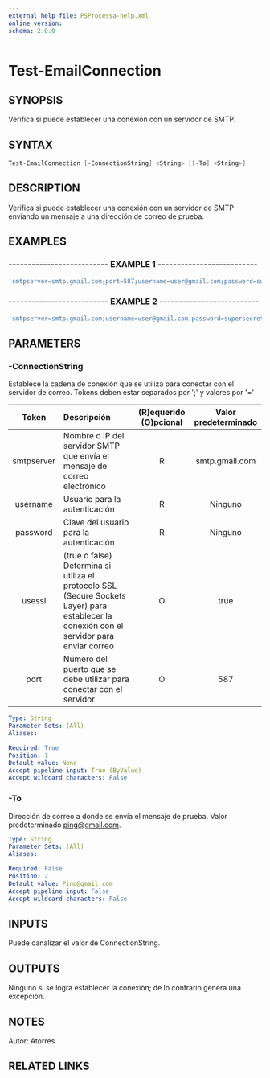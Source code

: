 ```yaml
---
external help file: PSProcessa-help.xml
online version: 
schema: 2.0.0
---
```


# Test-EmailConnection

## SYNOPSIS
Verifica si puede establecer una conexión con un servidor de SMTP.

## SYNTAX

```powershell
Test-EmailConnection [-ConnectionString] <String> [[-To] <String>]
```

## DESCRIPTION
Verifica si puede establecer una conexión con un servidor de SMTP enviando un mensaje a una dirección de correo de prueba.

## EXAMPLES

### -------------------------- EXAMPLE 1 --------------------------
```powershell
'smtpserver=smtp.gmail.com;port=587;username=user@gmail.com;password=supersecret;usessl=true' | Test-EmailConnection
```

### -------------------------- EXAMPLE 2 --------------------------
```powershell
'smtpserver=smtp.gmail.com;username=user@gmail.com;password=supersecret' | Test-EmailConnection
```

## PARAMETERS

### -ConnectionString
Establece la cadena de conexión que se utiliza para conectar con el servidor de correo.
Tokens deben estar separados por ';' y valores por '='

| Token | Descripción | (R)equerido (O)pcional | Valor predeterminado |
| :--------:|:-------------|:---:|:---: |
| smtpserver | Nombre o IP del servidor SMTP que envía el mensaje de correo electrónico | R | smtp.gmail.com |
| username | Usuario para la autenticación | R | Ninguno |
| password | Clave del usuario para la autenticación | R | Ninguno |
| usessl | (true o false) Determina si utiliza el protocolo SSL (Secure Sockets Layer) para establecer la conexión con el servidor para enviar correo | O | true |
| port | Número del puerto que se debe utilizar para conectar con el servidor | O | 587 |

```yaml
Type: String
Parameter Sets: (All)
Aliases: 

Required: True
Position: 1
Default value: None
Accept pipeline input: True (ByValue)
Accept wildcard characters: False
```

### -To
Dirección de correo a donde se envía el mensaje de prueba.
Valor predeterminado ping@gmail.com.

```yaml
Type: String
Parameter Sets: (All)
Aliases: 

Required: False
Position: 2
Default value: Ping@gmail.com
Accept pipeline input: False
Accept wildcard characters: False
```

## INPUTS

Puede canalizar el valor de ConnectionString.

## OUTPUTS

Ninguno si se logra establecer la conexión; de lo contrario genera una excepción.

## NOTES
Autor: Atorres

## RELATED LINKS

